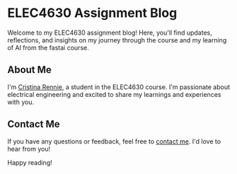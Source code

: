 # ELEC4630 Assignment Blog

Welcome to my ELEC4630 assignment blog! Here, you'll find updates, reflections, and insights on my journey through the course and my learning of AI from the fastai course.

## About Me

I'm [Cristina Rennie](about.md), a student in the ELEC4630 course. I'm passionate about electrical engineering and excited to share my learnings and experiences with you.

## Contact Me

If you have any questions or feedback, feel free to [contact me](contact.md). I'd love to hear from you!

Happy reading!

